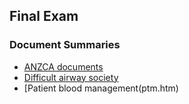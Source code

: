 ## Final Exam

### Document Summaries

- [ANZCA documents](anzca.htm)
- [Difficult airway society](das.htm)
- [Patient blood management(ptm.htm)